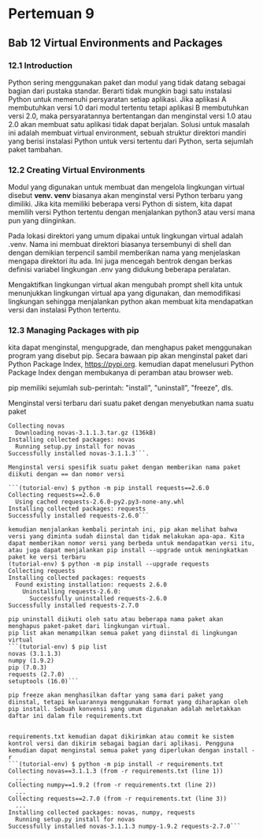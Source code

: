 # Pertemuan 9
## Bab 12 Virtual Environments and Packages

### 12.1 Introduction
Python sering menggunakan paket dan modul yang tidak datang sebagai bagian dari pustaka standar. Berarti tidak mungkin bagi satu instalasi Python untuk memenuhi persyaratan setiap aplikasi. Jika aplikasi A membutuhkan versi 1.0 dari modul tertentu tetapi aplikasi B membutuhkan versi 2.0, maka persyaratannya bertentangan dan menginstal versi 1.0 atau 2.0 akan membuat satu aplikasi tidak dapat berjalan.
Solusi untuk masalah ini adalah membuat virtual environment, sebuah struktur direktori mandiri yang berisi instalasi Python untuk versi tertentu dari Python, serta sejumlah paket tambahan.

### 12.2 Creating Virtual Environments
Modul yang digunakan untuk membuat dan mengelola lingkungan virtual disebut __venv. venv__ biasanya akan menginstal versi Python terbaru yang dimiliki. Jika kita memiliki beberapa versi Python di sistem, kita dapat memilih versi Python tertentu dengan menjalankan python3 atau versi mana pun yang diinginkan. 

Pada lokasi direktori yang umum dipakai untuk lingkungan virtual adalah .venv. Nama ini membuat direktori biasanya tersembunyi di shell dan dengan demikian terpencil sambil memberikan nama yang menjelaskan mengapa direktori itu ada. Ini juga mencegah bentrok dengan berkas definisi variabel lingkungan .env yang didukung beberapa peralatan.

Mengaktifkan lingkungan virtual akan mengubah prompt shell kita untuk menunjukkan lingkungan virtual apa yang digunakan, dan memodifikasi lingkungan sehingga menjalankan python akan membuat kita mendapatkan versi dan instalasi Python tertentu.

### 12.3 Managing Packages with pip
kita dapat menginstal, mengupgrade, dan menghapus paket menggunakan program yang disebut pip. Secara bawaan pip akan menginstal paket dari Python Package Index, <https://pypi.org>. kemudian dapat menelusuri Python Package Index dengan membukanya di peramban atau browser web.

pip memiliki sejumlah sub-perintah: "install", "uninstall", "freeze", dls.

Menginstal versi terbaru dari suatu paket dengan menyebutkan nama suatu paket
```(tutorial-env) $ python -m pip install novas
Collecting novas
  Downloading novas-3.1.1.3.tar.gz (136kB)
Installing collected packages: novas
  Running setup.py install for novas
Successfully installed novas-3.1.1.3```. 

Menginstal versi spesifik suatu paket dengan memberikan nama paket diikuti dengan == dan nomor versi

```(tutorial-env) $ python -m pip install requests==2.6.0
Collecting requests==2.6.0
  Using cached requests-2.6.0-py2.py3-none-any.whl
Installing collected packages: requests
Successfully installed requests-2.6.0```

kemudian menjalankan kembali perintah ini, pip akan melihat bahwa versi yang diminta sudah diinstal dan tidak melakukan apa-apa. Kita dapat memberikan nomor versi yang berbeda untuk mendapatkan versi itu, atau juga dapat menjalankan pip install --upgrade untuk meningkatkan paket ke versi terbaru
(tutorial-env) $ python -m pip install --upgrade requests
Collecting requests
Installing collected packages: requests
  Found existing installation: requests 2.6.0
    Uninstalling requests-2.6.0:
      Successfully uninstalled requests-2.6.0
Successfully installed requests-2.7.0

pip uninstall diikuti oleh satu atau beberapa nama paket akan menghapus paket-paket dari lingkungan virtual.
pip list akan menampilkan semua paket yang diinstal di lingkungan virtual
```(tutorial-env) $ pip list
novas (3.1.1.3)
numpy (1.9.2)
pip (7.0.3)
requests (2.7.0)
setuptools (16.0)```

pip freeze akan menghasilkan daftar yang sama dari paket yang diinstal, tetapi keluarannya menggunakan format yang diharapkan oleh pip install. Sebuah konvensi yang umum digunakan adalah meletakkan daftar ini dalam file requirements.txt


requirements.txt kemudian dapat dikirimkan atau commit ke sistem kontrol versi dan dikirim sebagai bagian dari aplikasi. Pengguna kemudian dapat menginstal semua paket yang diperlukan dengan install -r
```(tutorial-env) $ python -m pip install -r requirements.txt
Collecting novas==3.1.1.3 (from -r requirements.txt (line 1))
  ...
Collecting numpy==1.9.2 (from -r requirements.txt (line 2))
  ...
Collecting requests==2.7.0 (from -r requirements.txt (line 3))
  ...
Installing collected packages: novas, numpy, requests
  Running setup.py install for novas
Successfully installed novas-3.1.1.3 numpy-1.9.2 requests-2.7.0```